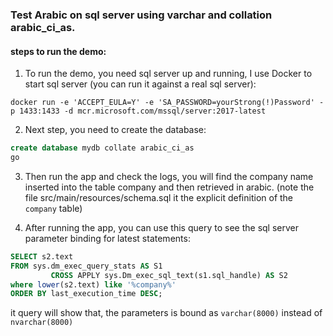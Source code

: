 ### Test Arabic on sql server using varchar and collation arabic_ci_as.

#### steps to run the demo:

1. To run the demo, you need sql server up and running, I use Docker to start sql server (you can run it against a real sql server):

```shell script
docker run -e 'ACCEPT_EULA=Y' -e 'SA_PASSWORD=yourStrong(!)Password' -p 1433:1433 -d mcr.microsoft.com/mssql/server:2017-latest
```

2. Next step, you need to create the database:
```sql
create database mydb collate arabic_ci_as
go
```

3. Then run the app and check the logs, you will find the company name inserted into the table company and then retrieved in arabic.
(note the file src/main/resources/schema.sql it the explicit definition of the `company` table)

4. After running the app, you can use this query to see the sql server parameter binding for latest statements:

```sql
SELECT s2.text
FROM sys.dm_exec_query_stats AS S1
         CROSS APPLY sys.Dm_exec_sql_text(s1.sql_handle) AS S2
where lower(s2.text) like '%company%'
ORDER BY last_execution_time DESC;
```

it query will show that, the parameters is bound as `varchar(8000)` instead of `nvarchar(8000)`